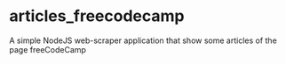 # articles_freecodecamp

A simple NodeJS web-scraper application that show some articles of the page freeCodeCamp
